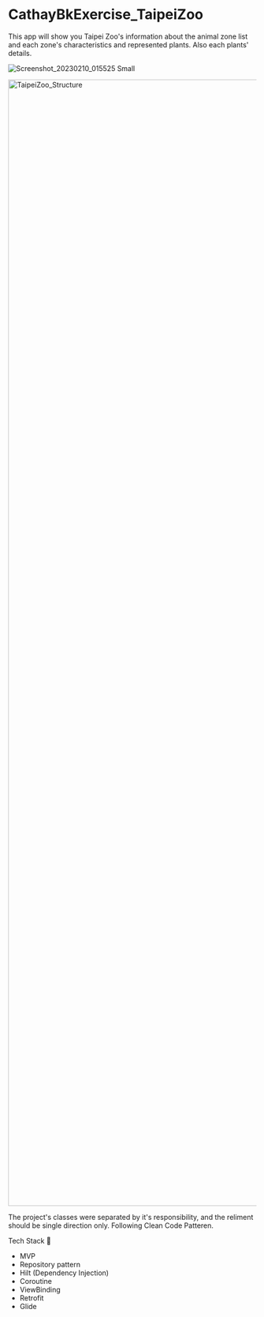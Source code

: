# CathayBkExercise_TaipeiZoo

This app will show you Taipei Zoo's information about the animal zone list and each zone's characteristics and represented plants. Also each plants' details.

![Screenshot_20230210_015525 Small](https://user-images.githubusercontent.com/36125467/217898228-03a6a6ae-8ebe-4dcb-a9c0-76ca52e47f68.jpeg)

<img width="2284" alt="TaipeiZoo_Structure" src="https://user-images.githubusercontent.com/36125467/217891487-5b26630a-bcd6-4dad-89c9-f13d79a30bf8.png">

The project's classes were separated by it's responsibility, and the reliment should be single direction only. Following Clean Code Patteren.

Tech Stack 🍔
* MVP
* Repository pattern
* Hilt (Dependency Injection)
* Coroutine
* ViewBinding
* Retrofit
* Glide
